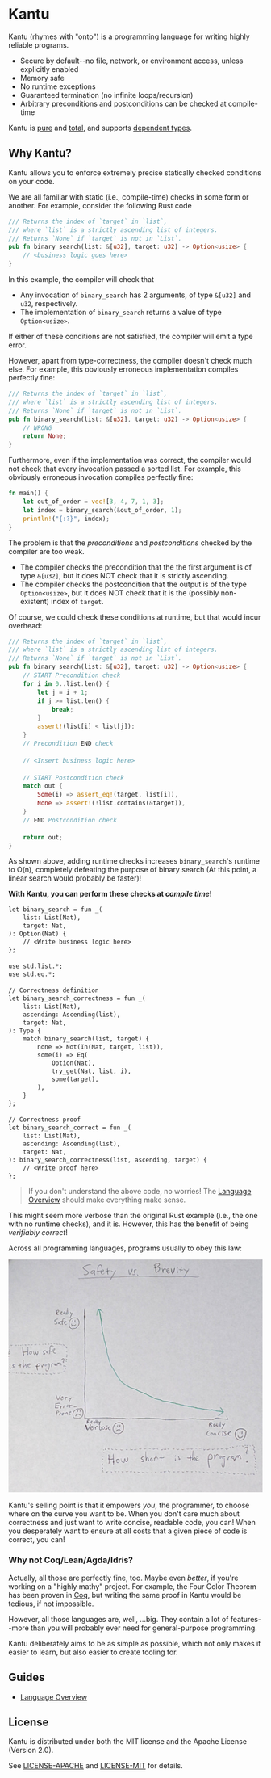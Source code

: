 # Kantu

Kantu (rhymes with "onto") is a programming language for writing highly reliable programs.

- Secure by default--no file, network, or environment access, unless explicitly enabled
- Memory safe
- No runtime exceptions
- Guaranteed termination (no infinite loops/recursion)
- Arbitrary preconditions and postconditions can be checked at compile-time

Kantu is [pure](https://en.wikipedia.org/wiki/Purely_functional_programming) and [total](https://en.wikipedia.org/wiki/Total_functional_programming), and supports [dependent types](https://en.wikipedia.org/wiki/Dependent_type).

## Why Kantu?

Kantu allows you to enforce extremely precise statically checked
conditions on your code.

We are all familiar with static (i.e., compile-time) checks in
some form or another.
For example, consider the following Rust code

```rust
/// Returns the index of `target` in `list`,
/// where `list` is a strictly ascending list of integers.
/// Returns `None` if `target` is not in `List`.
pub fn binary_search(list: &[u32], target: u32) -> Option<usize> {
    // <business logic goes here>
}
```

In this example, the compiler will check that

- Any invocation of
  `binary_search` has 2 arguments, of type `&[u32]` and `u32`, respectively.
- The implementation of `binary_search` returns a value of type `Option<usize>`.

If either of these conditions are not satisfied, the compiler will emit
a type error.

However, apart from type-correctness, the compiler doesn't check
much else.
For example, this obviously erroneous implementation
compiles perfectly fine:

```rust
/// Returns the index of `target` in `list`,
/// where `list` is a strictly ascending list of integers.
/// Returns `None` if `target` is not in `List`.
pub fn binary_search(list: &[u32], target: u32) -> Option<usize> {
    // WRONG
    return None;
}
```

Furthermore, even if the implementation was correct, the compiler
would not check that every invocation passed a sorted list.
For example, this obviously erroneous invocation
compiles perfectly fine:

```rust
fn main() {
    let out_of_order = vec![3, 4, 7, 1, 3];
    let index = binary_search(&out_of_order, 1);
    println!("{:?}", index);
}
```

The problem is that the _preconditions_ and _postconditions_ checked
by the compiler are too weak.

- The compiler checks the precondition that the the first argument
  is of type `&[u32]`, but it does NOT check that it is strictly
  ascending.
- The compiler checks the postcondition that the output is of the type
  `Option<usize>`, but it does NOT check that it is the
  (possibly non-existent) index of `target`.

Of course, we could check these conditions at runtime, but that
would incur overhead:

```rust
/// Returns the index of `target` in `list`,
/// where `list` is a strictly ascending list of integers.
/// Returns `None` if `target` is not in `List`.
pub fn binary_search(list: &[u32], target: u32) -> Option<usize> {
    // START Precondition check
    for i in 0..list.len() {
        let j = i + 1;
        if j >= list.len() {
            break;
        }
        assert!(list[i] < list[j]);
    }
    // Precondition END check

    // <Insert business logic here>

    // START Postcondition check
    match out {
        Some(i) => assert_eq!(target, list[i]),
        None => assert!(!list.contains(&target)),
    }
    // END Postcondition check

    return out;
}
```

As shown above, adding runtime checks increases `binary_search`'s runtime
to O(n), completely defeating the purpose of binary search
(At this point, a linear search would probably be faster)!

**With Kantu, you can perform these checks at _compile time_!**

```kantu
let binary_search = fun _(
    list: List(Nat),
    target: Nat,
): Option(Nat) {
    // <Write business logic here>
};

use std.list.*;
use std.eq.*;

// Correctness definition
let binary_search_correctness = fun _(
    list: List(Nat),
    ascending: Ascending(list),
    target: Nat,
): Type {
    match binary_search(list, target) {
        none => Not(In(Nat, target, list)),
        some(i) => Eq(
            Option(Nat),
            try_get(Nat, list, i),
            some(target),
        ),
    }
};

// Correctness proof
let binary_search_correct = fun _(
    list: List(Nat),
    ascending: Ascending(list),
    target: Nat,
): binary_search_correctness(list, ascending, target) {
    // <Write proof here>
};
```

> If you don't understand the above code, no worries!
> The [Language Overview](./docs/overview.md) should make
> everything make sense.

This might seem more verbose than the original Rust example
(i.e., the one with no runtime checks), and it is.
However, this has the benefit of being _verifiably correct_!

Across all programming languages, programs usually to obey this law:

![Code safety is inversely proportional to brevity](./docs/assets/code_safety_vs_brevity.jpg "Code safety vs. brevity")

Kantu's selling point is that it empowers _you_, the programmer,
to choose where on the curve you want to be.
When you don't care much about correctness and just want to
write concise, readable code, you can!
When you desperately want to ensure at all costs that
a given piece of code is correct, you can!

### Why not Coq/Lean/Agda/Idris?

Actually, all those are perfectly fine, too.
Maybe even _better_, if you're working on a
"highly mathy" project.
For example, the Four Color Theorem has been
proven in [Coq](https://github.com/coq-community/fourcolor),
but writing the same proof in Kantu would be tedious,
if not impossible.

However, all those languages are, well, ...big.
They contain a lot of features--more than you will
probably ever need for general-purpose programming.

Kantu deliberately aims to be as simple as possible,
which not only makes it easier to learn, but also
easier to create tooling for.

## Guides

- [Language Overview](./docs/overview.md)

## License

Kantu is distributed under both the MIT license and the Apache License (Version 2.0).

See [LICENSE-APACHE](./LICENSE-APACHE) and [LICENSE-MIT](./LICENSE-MIT) for details.

